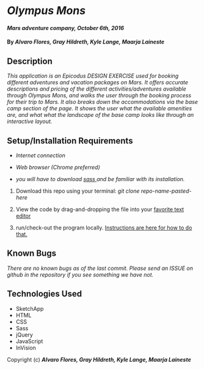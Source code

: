 # _Olympus Mons_

#### _Mars adventure company, October 6th, 2016_

#### By _**Alvaro Flores, Gray Hildreth, Kyle Lange, Maarja Laineste**_

## Description

_This application is an Epicodus DESIGN EXERCISE used for booking different adventures and vacation packages on Mars.  It offers accurate descriptions and pricing of the different activities/adventures available through Olympus Mons, and walks the user through the booking process for their trip to Mars.  It also breaks down the accommodations via the base camp section of the page.  It shows the user what the available amenities are, and what what the landscape of the base camp looks like through an interactive layout._

## Setup/Installation Requirements

* _Internet connection_

* _Web browser (Chrome preferred)_

* _you will have to download [sass ](http://sass-lang.com/install) and be familiar with its installation._

1. Download this repo using your terminal: _git clone repo-name-pasted-here_

2. View the code by drag-and-dropping the file into your [favorite text editor](https://atom.io/)

3. run/check-out the program locally.  [Instructions are here for how to do that.](https://www.learnhowtoprogram.com/css/sass/installing-and-using-sass)

## Known Bugs

_There are no known bugs as of the last commit. Please send an ISSUE on github in the repository if you see something we have not._

## Technologies Used

* SketchApp
* HTML
* CSS
* Sass
* jQuery
* JavaScript
* InVision

Copyright (c) _**Alvaro Flores, Gray Hildreth, Kyle Lange, Maarja Laineste**_
